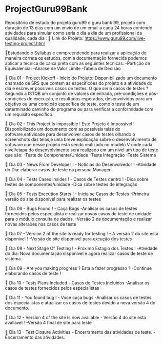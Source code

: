 # ProjectGuru99Bank
Repositório de estudo do projeto guru99 o guru bank 99, projeto com duração de 13 dias com um envio de um email a cada 24 horas contendo atividades para simular como seria o dia a dia de um profissional da qualidade,  cada dia :
:wrench: Link do Projeto: https://www.guru99.com/live-testing-project.html

📜Estudando o Syllabus e compreendendo para realizar a aplicação de maneira correta os estudos, com a documentação fornecida podemos aplicar a tecnica de caixa preta com as seguintes tecnicas: 
-Partição de Equivalencia:
-Analise de Valor Limite 
-Tabela de Decisão
 
 

📜 Dia 01 - Project Kickoff - Inicio do Projeto:
   Disponibilizado um documento chamado de SRS que contem as especifições do projeto e a atividade do dia é escrever possiveis casos de testes. O que seria casos de testes ?
    Segundo a ISTQB um conjunto de valores de entrada, pré-condições e pós-condições de execução, e resultados esperados, desenvolvidos para um objetivo ou uma condição específica de teste, como o teste de um determinado caminho do programa ou para verificar a conformidade com um requisito específico.  

📜 Dia 02 - This Project Is Impossible ! Este Projeto é Impossivel ! 
    Disponibilizado um documento com as possiveis telas do software,eatividade para desenvolver casos de testes olhando o screenchots das telas,e  uma breve explicação sobre o desenvolvimento de software que nesse projeto esta sendo realizado no modelo V onde cada nivel/etapa do desenvolvimente sera realizado em um nivel um  tipo de teste que são:
        -Teste de Componente/Unidade
        -Teste Integração
        -Teste Sistema
    


📜 Dia 03 - News From Developer ! - Noticias do Desenvolvedor ! 
    -Atividade do Dia: elaborar casos de teste na persona Manager

📜 Dia 04 - Tests Cases Insides ! - Casos de Testes dentro ! 
    -Dica sobre testes de componentes/unidade 
    -Dica sobre testes de integração

📜 Dia 05 - Tests Execution Starts ! - Inicia se Casos de Testes 
    -Primeira versão do site disponivel para realizar os testes

📜 Dia 06 - Bugs Found ! - Caça Bugs 
    -Analisar os casos de testes fornecidos pelos especialista e realizar novos casos de teste de unidade para o módulo consulta de dados.
    -Versão 2 da documentação e realizar novas alteraões nos casos de teste

📜 Dia 07 - Version 2 of the site is ready for testing ! - A versão 2 do site esta disponivel !
    -Versão do site disponivel para excução dos testes

📜 Dia 08 - Next Stage Of Testing ! - Próximo Estagio dos Testes !
    -Atividade do dia: Nova documentação disponivel e agora realizar casos de teste de sistema

📜 Dia 09 - Are you making progress ? Esta a fazer progresso ? 
    -Continue elaborando casos de teste !

📜 Dia 10 - Tests Plans Included - Casos de Testes Incluidos
    -Analisar os casos de testes fornecidos pelos especialistas 

📜 Dia 11 - You found bug ! - Voce caça bugs
    -Analisar os casos de testes dos especialistas e atualizar os casos de testes devido a nova versão 4 do documento.

📜 Dia 12 - Version 4 of the site is now available - Versão 4 do site esta avaliavel !
    -Versão  4 final de site para teste 

📜 Dia 13 - Test Closure Activities - Encerramento das atividades de teste.
    - Encerramento das atividades.